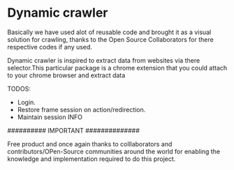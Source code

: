 # Dynamic crawler

Basically we have used alot of reusable code and brought it as a visual solution for crawling, thanks to the Open Source Collaborators for there respective codes if any used.

Dynamic crawler is inspired to extract data from websites via there selector.This particular package is a chrome extension that you could attach to your chrome browser and extract data



TODOS:
  - Login.
  - Restore frame session on action/redirection.
  - Maintain session INFO
  
########## IMPORTANT ##############


Free product and once again thanks to colllaborators and contributors/OPen-Source communities around the world for enabling the knowledge and implementation required to do this project.
